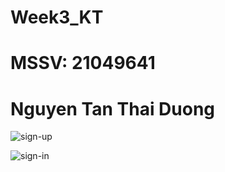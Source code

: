 # Week3_KT
# MSSV: 21049641
# Nguyen Tan Thai Duong
![sign-up](https://github.com/user-attachments/assets/0dc96465-9f00-48e5-9b22-0b1e140bd581)

![sign-in](https://github.com/user-attachments/assets/a901fdc8-d3aa-44b1-b454-ee57fb1bf6fe)
